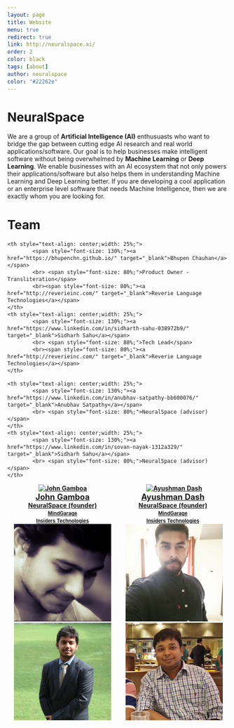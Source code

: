```yaml
---
layout: page
title: Website
menu: true
redirect: true
link: http://neuralspace.ai/
order: 2
color: black
tags: [about]
author: neuralspace
color: "#22262e"
---
```


# NeuralSpace

We are a group of **Artificial Intelligence (AI)** enthusuasts who want to bridge the gap between cutting edge AI research and real world applications/software. Our goal is to help businesses make intelligent software without being overwhelmed by **Machine Learning** or **Deep Learning**. We enable businesses with an AI ecosystem that not only powers their applications/software but also helps them in understanding Machine Learning and Deep Learning better. If you are developing a cool application or an enterprise level software that needs Machine Intelligence, then we are exactly whom you are looking for.



<style>
        table, caption, tbody, tfoot, thead, tr, th, td {
          margin: 0;
          padding: 0;
          border: 0;
          outline: 0;
          font-size: 100%;
          vertical-align: baseline;
          background: transparent;
        }
     </style>


# Team

<table>
<tr>
    <th style="background-color: transparent;"><a href="https://vaulttech.github.io/" target="_blank"><img src="https://mg-git.cs.uni-kl.de/mg-admin/OSA-alpha/uploads/97cd3ae286e5a2064c7f876cfabce461/john_new.jpeg" alt="John Gamboa" style="width: 88%;margin-left:0.1%;"></a></th>
    <th style="background-color: transparent;"><a href="https://dashayushman.github.io/" target="_blank"><img src="https://mg-git.cs.uni-kl.de/mg-admin/OSA-alpha/uploads/56882ca535691b153f8a94fc934e1711/ayush.jpg" alt="Ayushman Dash" style="width: 90%;margin-left:6px;"></a></th>
    
</tr>
<tr>
    
   <th style="text-align: center;width: 25%;">
            <span style="font-size: 130%;"><a href="https://vaulttech.github.io/" target="_blank">John Gamboa</a></span>
            <br> <span style="font-size: 100%;"><a href="http://neuralspace.ai/" target="_blank">NeuralSpace (founder)</a></span> 
            <br> <span style="font-size: 80%;"><a href="http://mindgarage.ai/" target="_blank">MindGarage</a></span>
            <br><span style="font-size: 80%;"><a href="http://www.insiders-technologies.de/" target="_blank">Insiders Technologies</a></span>
    </th>
    <th style="text-align: center;width: 25%;">
            <span style="font-size: 130%;"><a href="https://dashayushman.github.io/" target="_blank">Ayushman Dash</a></span>
            <br> <span style="font-size: 100%;"><a href="http://neuralspace.ai/" target="_blank">NeuralSpace (founder)</a></span> 
            <br> <span style="font-size: 80%;"><a href="http://mindgarage.ai/" target="_blank">MindGarage</a></span>
            <br><span style="font-size: 80%;"><a href="http://www.insiders-technologies.de/" target="_blank">Insiders Technologies</a></span>
    </th>
</tr>
<tr>
    <th style="background-color: transparent;"><a href="https://bhupenchn.github.io/" target="_blank"><img src="/assets/img/team/bhupen.jpg" alt="Bhupen Chauhan" style="width: 88%;margin-left:0.1%;"></a></th>
    <th style="background-color: transparent;"><a href="https://www.linkedin.com/in/sidharth-sahu-038972b9/" target="_blank"><img src="/assets/img/team/sidharth.jpg" alt="Sidharth Sahu" style="width: 88%;margin-left:6px;"></a></th>
    
</tr>
<tr>
    
    <th style="text-align: center;width: 25%;">
            <span style="font-size: 130%;"><a href="https://bhupenchn.github.io/" target="_blank">Bhupen Chauhan</a></span>
            <br> <span style="font-size: 80%;">Product Owner - Transliteration</span>
            <br><span style="font-size: 80%;"><a href="http://reverieinc.com/" target="_blank">Reverie Language Technologies</a></span>
    </th>
    <th style="text-align: center;width: 25%;">
            <span style="font-size: 130%;"><a href="https://www.linkedin.com/in/sidharth-sahu-038972b9/" target="_blank">Sidharh Sahu</a></span>
            <br> <span style="font-size: 80%;">Tech Lead</span>
            <br><span style="font-size: 80%;"><a href="http://reverieinc.com/" target="_blank">Reverie Language Technologies</a></span>
    </th>
</tr>
<tr>
    <th style="background-color: transparent;"><a href="https://www.linkedin.com/in/anubhav-satpathy-bb600076/" target="_blank"><img src="/assets/img/team/anubhav.jpg" alt="Anubhav Satpathy" style="width: 88%;margin-left:0.1%;"></a></th>
    <th style="background-color: transparent;"><a href="https://www.linkedin.com/in/sovan-nayak-1312a329/" target="_blank"><img src="/assets/img/team/sovan.jpg" alt="Sovan Nayak" style="width: 88%;margin-left:6px;"></a></th>
    
</tr>
<tr>
    
    <th style="text-align: center;width: 25%;">
            <span style="font-size: 130%;"><a href="https://www.linkedin.com/in/anubhav-satpathy-bb600076/" target="_blank">Anubhav Satpathy</a></span>
            <br> <span style="font-size: 80%;">NeuralSpace (advisor)</span>
    </th>
    <th style="text-align: center;width: 25%;">
            <span style="font-size: 130%;"><a href="https://www.linkedin.com/in/sovan-nayak-1312a329/" target="_blank">Sidharh Sahu</a></span>
            <br> <span style="font-size: 80%;">NeuralSpace (advisor)</span>
    </th>
</tr>
<!--
<tr>
    <th><img src="https://mg-git.cs.uni-kl.de/mg-admin/OSA-alpha/uploads/7cf3ffac2095fa55e77b2d44c79316e6/fotini_team.jpg" alt="Fotini Simistira" style="width: 90%;margin-left:6px;">
    </th>
    <th><img src="https://mg-git.cs.uni-kl.de/mg-admin/OSA-alpha/uploads/30e63162eeab2b241635c3942cdc90d6/dominik.jpg" alt="Dominik Bermühler" style="width: 90%;margin-left:6px;"></th>
    <th><img src="https://mg-git.cs.uni-kl.de/mg-admin/OSA-alpha/uploads/699e5323a123806227532826bc21b7a7/andreas_team.jpg" alt="Andreas Kölsch" style="width: 90%;margin-left:6px;"></th>
    <th><img src="https://mg-git.cs.uni-kl.de/mg-admin/OSA-alpha/uploads/f7cd47621e5b05b248ba4f691d3f9e63/ebbecke_team.jpg" alt="Afzal" style="width: 90%;margin-left:6px;"></th>
</tr>

<tr>
    <th style="text-align: center;width: 25%;">
            <span style="font-size: 120%;">Fotini Simistira</span>
            <br> <span style="font-size: 110%;">Organization Chair</span> 
            <br> <span style="font-size: 100%;"><a href="http://mindgarage.ai/" target="_blank">MindGarage</a></span></span>
    </th>
    <th style="text-align: center;width: 25%;">
            <span style="font-size: 120%;">Dominik Bermühler</span>
            <br> <span style="font-size: 110%;">Organization Chair</span> 
            <br> <span style="font-size: 100%;"><a href="http://mindgarage.ai/" target="_blank">MindGarage</a></span>
    </th>
    <th style="text-align: center;width: 25%;">
            <span style="font-size: 120%;">Andreas Kölsch</span>
            <br> <span style="font-size: 110%;">Organization Chair</span> 
            <br> <span style="font-size: 100%;"><a href="http://mindgarage.ai/" target="_blank">MindGarage</a></span>
    </th>
    <th style="text-align: center;width: 25%;">
            <span style="font-size: 120%;">Markus Ebbecke</span>
            <br> <span style="font-size: 110%;">Industrial Organization Chair</span>
            <br><span style="font-size: 100%;"><a href="http://www.insiders-technologies.de/" target="_blank">Insiders Technologies</a></span>
    </th>
</tr>
<tr>
    <th><img src="https://mg-git.cs.uni-kl.de/mg-admin/OSA-alpha/uploads/bdce14870967986663b6fc2a7c9578ce/armin.jpg" alt="Armin Stahl" style="width: 90%;margin-left:6px;"></th>
    <th><img src="https://mg-git.cs.uni-kl.de/mg-admin/OSA-alpha/uploads/2e5db0d17c83437dce73df33972f824a/weiss_team.jpg" alt="Werner Weiss" style="width: 90%;margin-left:6px;"></th>
    <th><img src="http://www.insiders-technologies.de/fileadmin/images/Presse/Presse_Bildmaterial/technologies_logo/rgb/insiders_technologies_rgb.png" alt="Insiders Technologies" style="width: 90%;margin-left:6px;">
    </th>
    <th></th>
    
</tr>
<tr>
    <th style="text-align: center;width: 25%;">
            <span style="font-size: 120%;">Armin Stahl</span>
            <br> <span style="font-size: 110%;">Industrial Organization Chair</span> 
            <br><span style="font-size: 100%;"><a href="http://www.insiders-technologies.de/" target="_blank">Insiders Technologies</a></span>
    </th>
    <th style="text-align: center;width: 25%;">
            <span style="font-size: 120%;">Werner Weiss</span>
            <br> <span style="font-size: 110%;">CEO</span> 
            <br><span style="font-size: 100%;"><a href="http://www.insiders-technologies.de/" target="_blank">Insiders Technologies</a></span>
    </th>
    <th style="text-align: center;width: 25%;">
            <span style="font-size: 120%;"><a href="http://www.insiders-technologies.de/" target="_blank">Insiders Technologies GmbH</a></span>
            <br> <span style="font-size: 110%;">Sponsor</span>
    </th>

</tr>
-->
</table>
